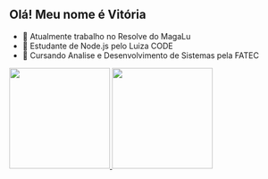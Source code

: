 ## Olá! Meu nome é Vitória  

- 🔭 Atualmente trabalho no Resolve do MagaLu
- 🌱 Estudante de Node.js pelo Luiza CODE
- 🌱 Cursando Analise e Desenvolvimento de Sistemas pela FATEC 

<div>
  <a href="https://github.com/vitfersant">
  <img height="180em" src="https://github-readme-stats.vercel.app/api?username=vitoriafersant&show_icons=true&theme=onedark&include_all_commits=true&count_private=true"/>
  <img height="180em" src="https://github-readme-stats.vercel.app/api/top-langs/?username=vitoriafersant&layout=compact&langs_count=7&theme=onedark"/>
</div>
